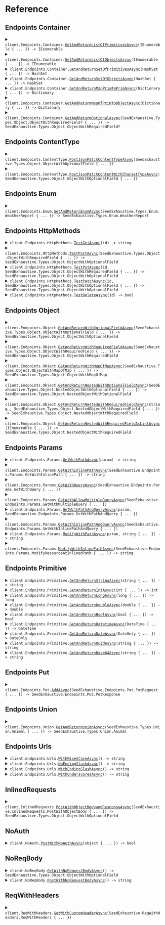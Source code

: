 # Reference
## Endpoints Container
<details><summary><code>client.Endpoints.Container.<a href="/src/SeedExhaustive/Endpoints/Container/ContainerClient.cs">GetAndReturnListOfPrimitivesAsync</a>(IEnumerable<string> { ... }) -> IEnumerable<string></code></summary>
<dl>
<dd>

#### 🔌 Usage

<dl>
<dd>

<dl>
<dd>

```csharp
await client.Endpoints.Container.GetAndReturnListOfPrimitivesAsync(
    new List<string>() { "string", "string" }
);
```
</dd>
</dl>
</dd>
</dl>

#### ⚙️ Parameters

<dl>
<dd>

<dl>
<dd>

**request:** `IEnumerable<string>` 
    
</dd>
</dl>
</dd>
</dl>


</dd>
</dl>
</details>

<details><summary><code>client.Endpoints.Container.<a href="/src/SeedExhaustive/Endpoints/Container/ContainerClient.cs">GetAndReturnListOfObjectsAsync</a>(IEnumerable<SeedExhaustive.Types.Object.ObjectWithRequiredField> { ... }) -> IEnumerable<SeedExhaustive.Types.Object.ObjectWithRequiredField></code></summary>
<dl>
<dd>

#### 🔌 Usage

<dl>
<dd>

<dl>
<dd>

```csharp
await client.Endpoints.Container.GetAndReturnListOfObjectsAsync(
    new List<SeedExhaustive.Types.Object.ObjectWithRequiredField>()
    {
        new SeedExhaustive.Types.Object.ObjectWithRequiredField { String = "string" },
        new SeedExhaustive.Types.Object.ObjectWithRequiredField { String = "string" },
    }
);
```
</dd>
</dl>
</dd>
</dl>

#### ⚙️ Parameters

<dl>
<dd>

<dl>
<dd>

**request:** `IEnumerable<SeedExhaustive.Types.Object.ObjectWithRequiredField>` 
    
</dd>
</dl>
</dd>
</dl>


</dd>
</dl>
</details>

<details><summary><code>client.Endpoints.Container.<a href="/src/SeedExhaustive/Endpoints/Container/ContainerClient.cs">GetAndReturnSetOfPrimitivesAsync</a>(HashSet<string> { ... }) -> HashSet<string></code></summary>
<dl>
<dd>

#### 🔌 Usage

<dl>
<dd>

<dl>
<dd>

```csharp
await client.Endpoints.Container.GetAndReturnSetOfPrimitivesAsync(
    new HashSet<string>() { "string" }
);
```
</dd>
</dl>
</dd>
</dl>

#### ⚙️ Parameters

<dl>
<dd>

<dl>
<dd>

**request:** `HashSet<string>` 
    
</dd>
</dl>
</dd>
</dl>


</dd>
</dl>
</details>

<details><summary><code>client.Endpoints.Container.<a href="/src/SeedExhaustive/Endpoints/Container/ContainerClient.cs">GetAndReturnSetOfObjectsAsync</a>(HashSet<SeedExhaustive.Types.Object.ObjectWithRequiredField> { ... }) -> HashSet<SeedExhaustive.Types.Object.ObjectWithRequiredField></code></summary>
<dl>
<dd>

#### 🔌 Usage

<dl>
<dd>

<dl>
<dd>

```csharp
await client.Endpoints.Container.GetAndReturnSetOfObjectsAsync(
    new HashSet<SeedExhaustive.Types.Object.ObjectWithRequiredField>()
    {
        new SeedExhaustive.Types.Object.ObjectWithRequiredField { String = "string" },
    }
);
```
</dd>
</dl>
</dd>
</dl>

#### ⚙️ Parameters

<dl>
<dd>

<dl>
<dd>

**request:** `HashSet<SeedExhaustive.Types.Object.ObjectWithRequiredField>` 
    
</dd>
</dl>
</dd>
</dl>


</dd>
</dl>
</details>

<details><summary><code>client.Endpoints.Container.<a href="/src/SeedExhaustive/Endpoints/Container/ContainerClient.cs">GetAndReturnMapPrimToPrimAsync</a>(Dictionary<string, string> { ... }) -> Dictionary<string, string></code></summary>
<dl>
<dd>

#### 🔌 Usage

<dl>
<dd>

<dl>
<dd>

```csharp
await client.Endpoints.Container.GetAndReturnMapPrimToPrimAsync(
    new Dictionary<string, string>() { { "string", "string" } }
);
```
</dd>
</dl>
</dd>
</dl>

#### ⚙️ Parameters

<dl>
<dd>

<dl>
<dd>

**request:** `Dictionary<string, string>` 
    
</dd>
</dl>
</dd>
</dl>


</dd>
</dl>
</details>

<details><summary><code>client.Endpoints.Container.<a href="/src/SeedExhaustive/Endpoints/Container/ContainerClient.cs">GetAndReturnMapOfPrimToObjectAsync</a>(Dictionary<string, SeedExhaustive.Types.Object.ObjectWithRequiredField> { ... }) -> Dictionary<string, SeedExhaustive.Types.Object.ObjectWithRequiredField></code></summary>
<dl>
<dd>

#### 🔌 Usage

<dl>
<dd>

<dl>
<dd>

```csharp
await client.Endpoints.Container.GetAndReturnMapOfPrimToObjectAsync(
    new Dictionary<string, SeedExhaustive.Types.Object.ObjectWithRequiredField>()
    {
        {
            "string",
            new SeedExhaustive.Types.Object.ObjectWithRequiredField { String = "string" }
        },
    }
);
```
</dd>
</dl>
</dd>
</dl>

#### ⚙️ Parameters

<dl>
<dd>

<dl>
<dd>

**request:** `Dictionary<string, SeedExhaustive.Types.Object.ObjectWithRequiredField>` 
    
</dd>
</dl>
</dd>
</dl>


</dd>
</dl>
</details>

<details><summary><code>client.Endpoints.Container.<a href="/src/SeedExhaustive/Endpoints/Container/ContainerClient.cs">GetAndReturnOptionalAsync</a>(SeedExhaustive.Types.Object.ObjectWithRequiredField? { ... }) -> SeedExhaustive.Types.Object.ObjectWithRequiredField?</code></summary>
<dl>
<dd>

#### 🔌 Usage

<dl>
<dd>

<dl>
<dd>

```csharp
await client.Endpoints.Container.GetAndReturnOptionalAsync(
    new SeedExhaustive.Types.Object.ObjectWithRequiredField { String = "string" }
);
```
</dd>
</dl>
</dd>
</dl>

#### ⚙️ Parameters

<dl>
<dd>

<dl>
<dd>

**request:** `SeedExhaustive.Types.Object.ObjectWithRequiredField?` 
    
</dd>
</dl>
</dd>
</dl>


</dd>
</dl>
</details>

## Endpoints ContentType
<details><summary><code>client.Endpoints.ContentType.<a href="/src/SeedExhaustive/Endpoints/ContentType/ContentTypeClient.cs">PostJsonPatchContentTypeAsync</a>(SeedExhaustive.Types.Object.ObjectWithOptionalField { ... })</code></summary>
<dl>
<dd>

#### 🔌 Usage

<dl>
<dd>

<dl>
<dd>

```csharp
await client.Endpoints.ContentType.PostJsonPatchContentTypeAsync(
    new SeedExhaustive.Types.Object.ObjectWithOptionalField
    {
        String = "string",
        Integer = 1,
        Long = 1000000,
        Double = 1.1,
        Bool = true,
        Datetime = new DateTime(2024, 01, 15, 09, 30, 00, 000),
        Date = new DateOnly(2023, 1, 15),
        Uuid = "d5e9c84f-c2b2-4bf4-b4b0-7ffd7a9ffc32",
        Base64 = "SGVsbG8gd29ybGQh",
        List = new List<string>() { "list", "list" },
        Set = new HashSet<string>() { "set" },
        Map = new Dictionary<int, string>() { { 1, "map" } },
        Bigint = "1000000",
    }
);
```
</dd>
</dl>
</dd>
</dl>

#### ⚙️ Parameters

<dl>
<dd>

<dl>
<dd>

**request:** `SeedExhaustive.Types.Object.ObjectWithOptionalField` 
    
</dd>
</dl>
</dd>
</dl>


</dd>
</dl>
</details>

<details><summary><code>client.Endpoints.ContentType.<a href="/src/SeedExhaustive/Endpoints/ContentType/ContentTypeClient.cs">PostJsonPatchContentWithCharsetTypeAsync</a>(SeedExhaustive.Types.Object.ObjectWithOptionalField { ... })</code></summary>
<dl>
<dd>

#### 🔌 Usage

<dl>
<dd>

<dl>
<dd>

```csharp
await client.Endpoints.ContentType.PostJsonPatchContentWithCharsetTypeAsync(
    new SeedExhaustive.Types.Object.ObjectWithOptionalField
    {
        String = "string",
        Integer = 1,
        Long = 1000000,
        Double = 1.1,
        Bool = true,
        Datetime = new DateTime(2024, 01, 15, 09, 30, 00, 000),
        Date = new DateOnly(2023, 1, 15),
        Uuid = "d5e9c84f-c2b2-4bf4-b4b0-7ffd7a9ffc32",
        Base64 = "SGVsbG8gd29ybGQh",
        List = new List<string>() { "list", "list" },
        Set = new HashSet<string>() { "set" },
        Map = new Dictionary<int, string>() { { 1, "map" } },
        Bigint = "1000000",
    }
);
```
</dd>
</dl>
</dd>
</dl>

#### ⚙️ Parameters

<dl>
<dd>

<dl>
<dd>

**request:** `SeedExhaustive.Types.Object.ObjectWithOptionalField` 
    
</dd>
</dl>
</dd>
</dl>


</dd>
</dl>
</details>

## Endpoints Enum
<details><summary><code>client.Endpoints.Enum.<a href="/src/SeedExhaustive/Endpoints/Enum/EnumClient.cs">GetAndReturnEnumAsync</a>(SeedExhaustive.Types.Enum.WeatherReport { ... }) -> SeedExhaustive.Types.Enum.WeatherReport</code></summary>
<dl>
<dd>

#### 🔌 Usage

<dl>
<dd>

<dl>
<dd>

```csharp
await client.Endpoints.Enum.GetAndReturnEnumAsync(SeedExhaustive.Types.Enum.WeatherReport.Sunny);
```
</dd>
</dl>
</dd>
</dl>

#### ⚙️ Parameters

<dl>
<dd>

<dl>
<dd>

**request:** `SeedExhaustive.Types.Enum.WeatherReport` 
    
</dd>
</dl>
</dd>
</dl>


</dd>
</dl>
</details>

## Endpoints HttpMethods
<details><summary><code>client.Endpoints.HttpMethods.<a href="/src/SeedExhaustive/Endpoints/HttpMethods/HttpMethodsClient.cs">TestGetAsync</a>(id) -> string</code></summary>
<dl>
<dd>

#### 🔌 Usage

<dl>
<dd>

<dl>
<dd>

```csharp
await client.Endpoints.HttpMethods.TestGetAsync("id");
```
</dd>
</dl>
</dd>
</dl>

#### ⚙️ Parameters

<dl>
<dd>

<dl>
<dd>

**id:** `string` 
    
</dd>
</dl>
</dd>
</dl>


</dd>
</dl>
</details>

<details><summary><code>client.Endpoints.HttpMethods.<a href="/src/SeedExhaustive/Endpoints/HttpMethods/HttpMethodsClient.cs">TestPostAsync</a>(SeedExhaustive.Types.Object.ObjectWithRequiredField { ... }) -> SeedExhaustive.Types.Object.ObjectWithOptionalField</code></summary>
<dl>
<dd>

#### 🔌 Usage

<dl>
<dd>

<dl>
<dd>

```csharp
await client.Endpoints.HttpMethods.TestPostAsync(
    new SeedExhaustive.Types.Object.ObjectWithRequiredField { String = "string" }
);
```
</dd>
</dl>
</dd>
</dl>

#### ⚙️ Parameters

<dl>
<dd>

<dl>
<dd>

**request:** `SeedExhaustive.Types.Object.ObjectWithRequiredField` 
    
</dd>
</dl>
</dd>
</dl>


</dd>
</dl>
</details>

<details><summary><code>client.Endpoints.HttpMethods.<a href="/src/SeedExhaustive/Endpoints/HttpMethods/HttpMethodsClient.cs">TestPutAsync</a>(id, SeedExhaustive.Types.Object.ObjectWithRequiredField { ... }) -> SeedExhaustive.Types.Object.ObjectWithOptionalField</code></summary>
<dl>
<dd>

#### 🔌 Usage

<dl>
<dd>

<dl>
<dd>

```csharp
await client.Endpoints.HttpMethods.TestPutAsync(
    "id",
    new SeedExhaustive.Types.Object.ObjectWithRequiredField { String = "string" }
);
```
</dd>
</dl>
</dd>
</dl>

#### ⚙️ Parameters

<dl>
<dd>

<dl>
<dd>

**id:** `string` 
    
</dd>
</dl>

<dl>
<dd>

**request:** `SeedExhaustive.Types.Object.ObjectWithRequiredField` 
    
</dd>
</dl>
</dd>
</dl>


</dd>
</dl>
</details>

<details><summary><code>client.Endpoints.HttpMethods.<a href="/src/SeedExhaustive/Endpoints/HttpMethods/HttpMethodsClient.cs">TestPatchAsync</a>(id, SeedExhaustive.Types.Object.ObjectWithOptionalField { ... }) -> SeedExhaustive.Types.Object.ObjectWithOptionalField</code></summary>
<dl>
<dd>

#### 🔌 Usage

<dl>
<dd>

<dl>
<dd>

```csharp
await client.Endpoints.HttpMethods.TestPatchAsync(
    "id",
    new SeedExhaustive.Types.Object.ObjectWithOptionalField
    {
        String = "string",
        Integer = 1,
        Long = 1000000,
        Double = 1.1,
        Bool = true,
        Datetime = new DateTime(2024, 01, 15, 09, 30, 00, 000),
        Date = new DateOnly(2023, 1, 15),
        Uuid = "d5e9c84f-c2b2-4bf4-b4b0-7ffd7a9ffc32",
        Base64 = "SGVsbG8gd29ybGQh",
        List = new List<string>() { "list", "list" },
        Set = new HashSet<string>() { "set" },
        Map = new Dictionary<int, string>() { { 1, "map" } },
        Bigint = "1000000",
    }
);
```
</dd>
</dl>
</dd>
</dl>

#### ⚙️ Parameters

<dl>
<dd>

<dl>
<dd>

**id:** `string` 
    
</dd>
</dl>

<dl>
<dd>

**request:** `SeedExhaustive.Types.Object.ObjectWithOptionalField` 
    
</dd>
</dl>
</dd>
</dl>


</dd>
</dl>
</details>

<details><summary><code>client.Endpoints.HttpMethods.<a href="/src/SeedExhaustive/Endpoints/HttpMethods/HttpMethodsClient.cs">TestDeleteAsync</a>(id) -> bool</code></summary>
<dl>
<dd>

#### 🔌 Usage

<dl>
<dd>

<dl>
<dd>

```csharp
await client.Endpoints.HttpMethods.TestDeleteAsync("id");
```
</dd>
</dl>
</dd>
</dl>

#### ⚙️ Parameters

<dl>
<dd>

<dl>
<dd>

**id:** `string` 
    
</dd>
</dl>
</dd>
</dl>


</dd>
</dl>
</details>

## Endpoints Object
<details><summary><code>client.Endpoints.Object.<a href="/src/SeedExhaustive/Endpoints/Object/ObjectClient.cs">GetAndReturnWithOptionalFieldAsync</a>(SeedExhaustive.Types.Object.ObjectWithOptionalField { ... }) -> SeedExhaustive.Types.Object.ObjectWithOptionalField</code></summary>
<dl>
<dd>

#### 🔌 Usage

<dl>
<dd>

<dl>
<dd>

```csharp
await client.Endpoints.Object.GetAndReturnWithOptionalFieldAsync(
    new SeedExhaustive.Types.Object.ObjectWithOptionalField
    {
        String = "string",
        Integer = 1,
        Long = 1000000,
        Double = 1.1,
        Bool = true,
        Datetime = new DateTime(2024, 01, 15, 09, 30, 00, 000),
        Date = new DateOnly(2023, 1, 15),
        Uuid = "d5e9c84f-c2b2-4bf4-b4b0-7ffd7a9ffc32",
        Base64 = "SGVsbG8gd29ybGQh",
        List = new List<string>() { "list", "list" },
        Set = new HashSet<string>() { "set" },
        Map = new Dictionary<int, string>() { { 1, "map" } },
        Bigint = "1000000",
    }
);
```
</dd>
</dl>
</dd>
</dl>

#### ⚙️ Parameters

<dl>
<dd>

<dl>
<dd>

**request:** `SeedExhaustive.Types.Object.ObjectWithOptionalField` 
    
</dd>
</dl>
</dd>
</dl>


</dd>
</dl>
</details>

<details><summary><code>client.Endpoints.Object.<a href="/src/SeedExhaustive/Endpoints/Object/ObjectClient.cs">GetAndReturnWithRequiredFieldAsync</a>(SeedExhaustive.Types.Object.ObjectWithRequiredField { ... }) -> SeedExhaustive.Types.Object.ObjectWithRequiredField</code></summary>
<dl>
<dd>

#### 🔌 Usage

<dl>
<dd>

<dl>
<dd>

```csharp
await client.Endpoints.Object.GetAndReturnWithRequiredFieldAsync(
    new SeedExhaustive.Types.Object.ObjectWithRequiredField { String = "string" }
);
```
</dd>
</dl>
</dd>
</dl>

#### ⚙️ Parameters

<dl>
<dd>

<dl>
<dd>

**request:** `SeedExhaustive.Types.Object.ObjectWithRequiredField` 
    
</dd>
</dl>
</dd>
</dl>


</dd>
</dl>
</details>

<details><summary><code>client.Endpoints.Object.<a href="/src/SeedExhaustive/Endpoints/Object/ObjectClient.cs">GetAndReturnWithMapOfMapAsync</a>(SeedExhaustive.Types.Object.ObjectWithMapOfMap { ... }) -> SeedExhaustive.Types.Object.ObjectWithMapOfMap</code></summary>
<dl>
<dd>

#### 🔌 Usage

<dl>
<dd>

<dl>
<dd>

```csharp
await client.Endpoints.Object.GetAndReturnWithMapOfMapAsync(
    new SeedExhaustive.Types.Object.ObjectWithMapOfMap
    {
        Map = new Dictionary<string, Dictionary<string, string>>()
        {
            {
                "map",
                new Dictionary<string, string>() { { "map", "map" } }
            },
        },
    }
);
```
</dd>
</dl>
</dd>
</dl>

#### ⚙️ Parameters

<dl>
<dd>

<dl>
<dd>

**request:** `SeedExhaustive.Types.Object.ObjectWithMapOfMap` 
    
</dd>
</dl>
</dd>
</dl>


</dd>
</dl>
</details>

<details><summary><code>client.Endpoints.Object.<a href="/src/SeedExhaustive/Endpoints/Object/ObjectClient.cs">GetAndReturnNestedWithOptionalFieldAsync</a>(SeedExhaustive.Types.Object.NestedObjectWithOptionalField { ... }) -> SeedExhaustive.Types.Object.NestedObjectWithOptionalField</code></summary>
<dl>
<dd>

#### 🔌 Usage

<dl>
<dd>

<dl>
<dd>

```csharp
await client.Endpoints.Object.GetAndReturnNestedWithOptionalFieldAsync(
    new SeedExhaustive.Types.Object.NestedObjectWithOptionalField
    {
        String = "string",
        NestedObject = new SeedExhaustive.Types.Object.ObjectWithOptionalField
        {
            String = "string",
            Integer = 1,
            Long = 1000000,
            Double = 1.1,
            Bool = true,
            Datetime = new DateTime(2024, 01, 15, 09, 30, 00, 000),
            Date = new DateOnly(2023, 1, 15),
            Uuid = "d5e9c84f-c2b2-4bf4-b4b0-7ffd7a9ffc32",
            Base64 = "SGVsbG8gd29ybGQh",
            List = new List<string>() { "list", "list" },
            Set = new HashSet<string>() { "set" },
            Map = new Dictionary<int, string>() { { 1, "map" } },
            Bigint = "1000000",
        },
    }
);
```
</dd>
</dl>
</dd>
</dl>

#### ⚙️ Parameters

<dl>
<dd>

<dl>
<dd>

**request:** `SeedExhaustive.Types.Object.NestedObjectWithOptionalField` 
    
</dd>
</dl>
</dd>
</dl>


</dd>
</dl>
</details>

<details><summary><code>client.Endpoints.Object.<a href="/src/SeedExhaustive/Endpoints/Object/ObjectClient.cs">GetAndReturnNestedWithRequiredFieldAsync</a>(string_, SeedExhaustive.Types.Object.NestedObjectWithRequiredField { ... }) -> SeedExhaustive.Types.Object.NestedObjectWithRequiredField</code></summary>
<dl>
<dd>

#### 🔌 Usage

<dl>
<dd>

<dl>
<dd>

```csharp
await client.Endpoints.Object.GetAndReturnNestedWithRequiredFieldAsync(
    "string",
    new SeedExhaustive.Types.Object.NestedObjectWithRequiredField
    {
        String = "string",
        NestedObject = new SeedExhaustive.Types.Object.ObjectWithOptionalField
        {
            String = "string",
            Integer = 1,
            Long = 1000000,
            Double = 1.1,
            Bool = true,
            Datetime = new DateTime(2024, 01, 15, 09, 30, 00, 000),
            Date = new DateOnly(2023, 1, 15),
            Uuid = "d5e9c84f-c2b2-4bf4-b4b0-7ffd7a9ffc32",
            Base64 = "SGVsbG8gd29ybGQh",
            List = new List<string>() { "list", "list" },
            Set = new HashSet<string>() { "set" },
            Map = new Dictionary<int, string>() { { 1, "map" } },
            Bigint = "1000000",
        },
    }
);
```
</dd>
</dl>
</dd>
</dl>

#### ⚙️ Parameters

<dl>
<dd>

<dl>
<dd>

**string_:** `string` 
    
</dd>
</dl>

<dl>
<dd>

**request:** `SeedExhaustive.Types.Object.NestedObjectWithRequiredField` 
    
</dd>
</dl>
</dd>
</dl>


</dd>
</dl>
</details>

<details><summary><code>client.Endpoints.Object.<a href="/src/SeedExhaustive/Endpoints/Object/ObjectClient.cs">GetAndReturnNestedWithRequiredFieldAsListAsync</a>(IEnumerable<SeedExhaustive.Types.Object.NestedObjectWithRequiredField> { ... }) -> SeedExhaustive.Types.Object.NestedObjectWithRequiredField</code></summary>
<dl>
<dd>

#### 🔌 Usage

<dl>
<dd>

<dl>
<dd>

```csharp
await client.Endpoints.Object.GetAndReturnNestedWithRequiredFieldAsListAsync(
    new List<SeedExhaustive.Types.Object.NestedObjectWithRequiredField>()
    {
        new SeedExhaustive.Types.Object.NestedObjectWithRequiredField
        {
            String = "string",
            NestedObject = new SeedExhaustive.Types.Object.ObjectWithOptionalField
            {
                String = "string",
                Integer = 1,
                Long = 1000000,
                Double = 1.1,
                Bool = true,
                Datetime = new DateTime(2024, 01, 15, 09, 30, 00, 000),
                Date = new DateOnly(2023, 1, 15),
                Uuid = "d5e9c84f-c2b2-4bf4-b4b0-7ffd7a9ffc32",
                Base64 = "SGVsbG8gd29ybGQh",
                List = new List<string>() { "list", "list" },
                Set = new HashSet<string>() { "set" },
                Map = new Dictionary<int, string>() { { 1, "map" } },
                Bigint = "1000000",
            },
        },
        new SeedExhaustive.Types.Object.NestedObjectWithRequiredField
        {
            String = "string",
            NestedObject = new SeedExhaustive.Types.Object.ObjectWithOptionalField
            {
                String = "string",
                Integer = 1,
                Long = 1000000,
                Double = 1.1,
                Bool = true,
                Datetime = new DateTime(2024, 01, 15, 09, 30, 00, 000),
                Date = new DateOnly(2023, 1, 15),
                Uuid = "d5e9c84f-c2b2-4bf4-b4b0-7ffd7a9ffc32",
                Base64 = "SGVsbG8gd29ybGQh",
                List = new List<string>() { "list", "list" },
                Set = new HashSet<string>() { "set" },
                Map = new Dictionary<int, string>() { { 1, "map" } },
                Bigint = "1000000",
            },
        },
    }
);
```
</dd>
</dl>
</dd>
</dl>

#### ⚙️ Parameters

<dl>
<dd>

<dl>
<dd>

**request:** `IEnumerable<SeedExhaustive.Types.Object.NestedObjectWithRequiredField>` 
    
</dd>
</dl>
</dd>
</dl>


</dd>
</dl>
</details>

## Endpoints Params
<details><summary><code>client.Endpoints.Params.<a href="/src/SeedExhaustive/Endpoints/Params/ParamsClient.cs">GetWithPathAsync</a>(param) -> string</code></summary>
<dl>
<dd>

#### 📝 Description

<dl>
<dd>

<dl>
<dd>

GET with path param
</dd>
</dl>
</dd>
</dl>

#### 🔌 Usage

<dl>
<dd>

<dl>
<dd>

```csharp
await client.Endpoints.Params.GetWithPathAsync("param");
```
</dd>
</dl>
</dd>
</dl>

#### ⚙️ Parameters

<dl>
<dd>

<dl>
<dd>

**param:** `string` 
    
</dd>
</dl>
</dd>
</dl>


</dd>
</dl>
</details>

<details><summary><code>client.Endpoints.Params.<a href="/src/SeedExhaustive/Endpoints/Params/ParamsClient.cs">GetWithInlinePathAsync</a>(SeedExhaustive.Endpoints.Params.GetWithInlinePath { ... }) -> string</code></summary>
<dl>
<dd>

#### 📝 Description

<dl>
<dd>

<dl>
<dd>

GET with path param
</dd>
</dl>
</dd>
</dl>

#### 🔌 Usage

<dl>
<dd>

<dl>
<dd>

```csharp
await client.Endpoints.Params.GetWithInlinePathAsync(
    new SeedExhaustive.Endpoints.Params.GetWithInlinePath { Param = "param" }
);
```
</dd>
</dl>
</dd>
</dl>

#### ⚙️ Parameters

<dl>
<dd>

<dl>
<dd>

**request:** `SeedExhaustive.Endpoints.Params.GetWithInlinePath` 
    
</dd>
</dl>
</dd>
</dl>


</dd>
</dl>
</details>

<details><summary><code>client.Endpoints.Params.<a href="/src/SeedExhaustive/Endpoints/Params/ParamsClient.cs">GetWithQueryAsync</a>(SeedExhaustive.Endpoints.Params.GetWithQuery { ... })</code></summary>
<dl>
<dd>

#### 📝 Description

<dl>
<dd>

<dl>
<dd>

GET with query param
</dd>
</dl>
</dd>
</dl>

#### 🔌 Usage

<dl>
<dd>

<dl>
<dd>

```csharp
await client.Endpoints.Params.GetWithQueryAsync(
    new SeedExhaustive.Endpoints.Params.GetWithQuery { Query = "query", Number = 1 }
);
```
</dd>
</dl>
</dd>
</dl>

#### ⚙️ Parameters

<dl>
<dd>

<dl>
<dd>

**request:** `SeedExhaustive.Endpoints.Params.GetWithQuery` 
    
</dd>
</dl>
</dd>
</dl>


</dd>
</dl>
</details>

<details><summary><code>client.Endpoints.Params.<a href="/src/SeedExhaustive/Endpoints/Params/ParamsClient.cs">GetWithAllowMultipleQueryAsync</a>(SeedExhaustive.Endpoints.Params.GetWithMultipleQuery { ... })</code></summary>
<dl>
<dd>

#### 📝 Description

<dl>
<dd>

<dl>
<dd>

GET with multiple of same query param
</dd>
</dl>
</dd>
</dl>

#### 🔌 Usage

<dl>
<dd>

<dl>
<dd>

```csharp
await client.Endpoints.Params.GetWithAllowMultipleQueryAsync(
    new SeedExhaustive.Endpoints.Params.GetWithMultipleQuery { Query = ["query"], Number = [1] }
);
```
</dd>
</dl>
</dd>
</dl>

#### ⚙️ Parameters

<dl>
<dd>

<dl>
<dd>

**request:** `SeedExhaustive.Endpoints.Params.GetWithMultipleQuery` 
    
</dd>
</dl>
</dd>
</dl>


</dd>
</dl>
</details>

<details><summary><code>client.Endpoints.Params.<a href="/src/SeedExhaustive/Endpoints/Params/ParamsClient.cs">GetWithPathAndQueryAsync</a>(param, SeedExhaustive.Endpoints.Params.GetWithPathAndQuery { ... })</code></summary>
<dl>
<dd>

#### 📝 Description

<dl>
<dd>

<dl>
<dd>

GET with path and query params
</dd>
</dl>
</dd>
</dl>

#### 🔌 Usage

<dl>
<dd>

<dl>
<dd>

```csharp
await client.Endpoints.Params.GetWithPathAndQueryAsync(
    "param",
    new SeedExhaustive.Endpoints.Params.GetWithPathAndQuery { Query = "query" }
);
```
</dd>
</dl>
</dd>
</dl>

#### ⚙️ Parameters

<dl>
<dd>

<dl>
<dd>

**param:** `string` 
    
</dd>
</dl>

<dl>
<dd>

**request:** `SeedExhaustive.Endpoints.Params.GetWithPathAndQuery` 
    
</dd>
</dl>
</dd>
</dl>


</dd>
</dl>
</details>

<details><summary><code>client.Endpoints.Params.<a href="/src/SeedExhaustive/Endpoints/Params/ParamsClient.cs">GetWithInlinePathAndQueryAsync</a>(SeedExhaustive.Endpoints.Params.GetWithInlinePathAndQuery { ... })</code></summary>
<dl>
<dd>

#### 📝 Description

<dl>
<dd>

<dl>
<dd>

GET with path and query params
</dd>
</dl>
</dd>
</dl>

#### 🔌 Usage

<dl>
<dd>

<dl>
<dd>

```csharp
await client.Endpoints.Params.GetWithInlinePathAndQueryAsync(
    new SeedExhaustive.Endpoints.Params.GetWithInlinePathAndQuery
    {
        Param = "param",
        Query = "query",
    }
);
```
</dd>
</dl>
</dd>
</dl>

#### ⚙️ Parameters

<dl>
<dd>

<dl>
<dd>

**request:** `SeedExhaustive.Endpoints.Params.GetWithInlinePathAndQuery` 
    
</dd>
</dl>
</dd>
</dl>


</dd>
</dl>
</details>

<details><summary><code>client.Endpoints.Params.<a href="/src/SeedExhaustive/Endpoints/Params/ParamsClient.cs">ModifyWithPathAsync</a>(param, string { ... }) -> string</code></summary>
<dl>
<dd>

#### 📝 Description

<dl>
<dd>

<dl>
<dd>

PUT to update with path param
</dd>
</dl>
</dd>
</dl>

#### 🔌 Usage

<dl>
<dd>

<dl>
<dd>

```csharp
await client.Endpoints.Params.ModifyWithPathAsync("param", "string");
```
</dd>
</dl>
</dd>
</dl>

#### ⚙️ Parameters

<dl>
<dd>

<dl>
<dd>

**param:** `string` 
    
</dd>
</dl>

<dl>
<dd>

**request:** `string` 
    
</dd>
</dl>
</dd>
</dl>


</dd>
</dl>
</details>

<details><summary><code>client.Endpoints.Params.<a href="/src/SeedExhaustive/Endpoints/Params/ParamsClient.cs">ModifyWithInlinePathAsync</a>(SeedExhaustive.Endpoints.Params.ModifyResourceAtInlinedPath { ... }) -> string</code></summary>
<dl>
<dd>

#### 📝 Description

<dl>
<dd>

<dl>
<dd>

PUT to update with path param
</dd>
</dl>
</dd>
</dl>

#### 🔌 Usage

<dl>
<dd>

<dl>
<dd>

```csharp
await client.Endpoints.Params.ModifyWithInlinePathAsync(
    new SeedExhaustive.Endpoints.Params.ModifyResourceAtInlinedPath
    {
        Param = "param",
        Body = "string",
    }
);
```
</dd>
</dl>
</dd>
</dl>

#### ⚙️ Parameters

<dl>
<dd>

<dl>
<dd>

**request:** `SeedExhaustive.Endpoints.Params.ModifyResourceAtInlinedPath` 
    
</dd>
</dl>
</dd>
</dl>


</dd>
</dl>
</details>

## Endpoints Primitive
<details><summary><code>client.Endpoints.Primitive.<a href="/src/SeedExhaustive/Endpoints/Primitive/PrimitiveClient.cs">GetAndReturnStringAsync</a>(string { ... }) -> string</code></summary>
<dl>
<dd>

#### 🔌 Usage

<dl>
<dd>

<dl>
<dd>

```csharp
await client.Endpoints.Primitive.GetAndReturnStringAsync("string");
```
</dd>
</dl>
</dd>
</dl>

#### ⚙️ Parameters

<dl>
<dd>

<dl>
<dd>

**request:** `string` 
    
</dd>
</dl>
</dd>
</dl>


</dd>
</dl>
</details>

<details><summary><code>client.Endpoints.Primitive.<a href="/src/SeedExhaustive/Endpoints/Primitive/PrimitiveClient.cs">GetAndReturnIntAsync</a>(int { ... }) -> int</code></summary>
<dl>
<dd>

#### 🔌 Usage

<dl>
<dd>

<dl>
<dd>

```csharp
await client.Endpoints.Primitive.GetAndReturnIntAsync(1);
```
</dd>
</dl>
</dd>
</dl>

#### ⚙️ Parameters

<dl>
<dd>

<dl>
<dd>

**request:** `int` 
    
</dd>
</dl>
</dd>
</dl>


</dd>
</dl>
</details>

<details><summary><code>client.Endpoints.Primitive.<a href="/src/SeedExhaustive/Endpoints/Primitive/PrimitiveClient.cs">GetAndReturnLongAsync</a>(long { ... }) -> long</code></summary>
<dl>
<dd>

#### 🔌 Usage

<dl>
<dd>

<dl>
<dd>

```csharp
await client.Endpoints.Primitive.GetAndReturnLongAsync(1000000);
```
</dd>
</dl>
</dd>
</dl>

#### ⚙️ Parameters

<dl>
<dd>

<dl>
<dd>

**request:** `long` 
    
</dd>
</dl>
</dd>
</dl>


</dd>
</dl>
</details>

<details><summary><code>client.Endpoints.Primitive.<a href="/src/SeedExhaustive/Endpoints/Primitive/PrimitiveClient.cs">GetAndReturnDoubleAsync</a>(double { ... }) -> double</code></summary>
<dl>
<dd>

#### 🔌 Usage

<dl>
<dd>

<dl>
<dd>

```csharp
await client.Endpoints.Primitive.GetAndReturnDoubleAsync(1.1);
```
</dd>
</dl>
</dd>
</dl>

#### ⚙️ Parameters

<dl>
<dd>

<dl>
<dd>

**request:** `double` 
    
</dd>
</dl>
</dd>
</dl>


</dd>
</dl>
</details>

<details><summary><code>client.Endpoints.Primitive.<a href="/src/SeedExhaustive/Endpoints/Primitive/PrimitiveClient.cs">GetAndReturnBoolAsync</a>(bool { ... }) -> bool</code></summary>
<dl>
<dd>

#### 🔌 Usage

<dl>
<dd>

<dl>
<dd>

```csharp
await client.Endpoints.Primitive.GetAndReturnBoolAsync(true);
```
</dd>
</dl>
</dd>
</dl>

#### ⚙️ Parameters

<dl>
<dd>

<dl>
<dd>

**request:** `bool` 
    
</dd>
</dl>
</dd>
</dl>


</dd>
</dl>
</details>

<details><summary><code>client.Endpoints.Primitive.<a href="/src/SeedExhaustive/Endpoints/Primitive/PrimitiveClient.cs">GetAndReturnDatetimeAsync</a>(DateTime { ... }) -> DateTime</code></summary>
<dl>
<dd>

#### 🔌 Usage

<dl>
<dd>

<dl>
<dd>

```csharp
await client.Endpoints.Primitive.GetAndReturnDatetimeAsync(
    new DateTime(2024, 01, 15, 09, 30, 00, 000)
);
```
</dd>
</dl>
</dd>
</dl>

#### ⚙️ Parameters

<dl>
<dd>

<dl>
<dd>

**request:** `DateTime` 
    
</dd>
</dl>
</dd>
</dl>


</dd>
</dl>
</details>

<details><summary><code>client.Endpoints.Primitive.<a href="/src/SeedExhaustive/Endpoints/Primitive/PrimitiveClient.cs">GetAndReturnDateAsync</a>(DateOnly { ... }) -> DateOnly</code></summary>
<dl>
<dd>

#### 🔌 Usage

<dl>
<dd>

<dl>
<dd>

```csharp
await client.Endpoints.Primitive.GetAndReturnDateAsync(new DateOnly(2023, 1, 15));
```
</dd>
</dl>
</dd>
</dl>

#### ⚙️ Parameters

<dl>
<dd>

<dl>
<dd>

**request:** `DateOnly` 
    
</dd>
</dl>
</dd>
</dl>


</dd>
</dl>
</details>

<details><summary><code>client.Endpoints.Primitive.<a href="/src/SeedExhaustive/Endpoints/Primitive/PrimitiveClient.cs">GetAndReturnUuidAsync</a>(string { ... }) -> string</code></summary>
<dl>
<dd>

#### 🔌 Usage

<dl>
<dd>

<dl>
<dd>

```csharp
await client.Endpoints.Primitive.GetAndReturnUuidAsync("d5e9c84f-c2b2-4bf4-b4b0-7ffd7a9ffc32");
```
</dd>
</dl>
</dd>
</dl>

#### ⚙️ Parameters

<dl>
<dd>

<dl>
<dd>

**request:** `string` 
    
</dd>
</dl>
</dd>
</dl>


</dd>
</dl>
</details>

<details><summary><code>client.Endpoints.Primitive.<a href="/src/SeedExhaustive/Endpoints/Primitive/PrimitiveClient.cs">GetAndReturnBase64Async</a>(string { ... }) -> string</code></summary>
<dl>
<dd>

#### 🔌 Usage

<dl>
<dd>

<dl>
<dd>

```csharp
await client.Endpoints.Primitive.GetAndReturnBase64Async("SGVsbG8gd29ybGQh");
```
</dd>
</dl>
</dd>
</dl>

#### ⚙️ Parameters

<dl>
<dd>

<dl>
<dd>

**request:** `string` 
    
</dd>
</dl>
</dd>
</dl>


</dd>
</dl>
</details>

## Endpoints Put
<details><summary><code>client.Endpoints.Put.<a href="/src/SeedExhaustive/Endpoints/Put/PutClient.cs">AddAsync</a>(SeedExhaustive.Endpoints.Put.PutRequest { ... }) -> SeedExhaustive.Endpoints.Put.PutResponse</code></summary>
<dl>
<dd>

#### 🔌 Usage

<dl>
<dd>

<dl>
<dd>

```csharp
await client.Endpoints.Put.AddAsync(new SeedExhaustive.Endpoints.Put.PutRequest { Id = "id" });
```
</dd>
</dl>
</dd>
</dl>

#### ⚙️ Parameters

<dl>
<dd>

<dl>
<dd>

**request:** `SeedExhaustive.Endpoints.Put.PutRequest` 
    
</dd>
</dl>
</dd>
</dl>


</dd>
</dl>
</details>

## Endpoints Union
<details><summary><code>client.Endpoints.Union.<a href="/src/SeedExhaustive/Endpoints/Union/UnionClient.cs">GetAndReturnUnionAsync</a>(SeedExhaustive.Types.Union.Animal { ... }) -> SeedExhaustive.Types.Union.Animal</code></summary>
<dl>
<dd>

#### 🔌 Usage

<dl>
<dd>

<dl>
<dd>

```csharp
await client.Endpoints.Union.GetAndReturnUnionAsync(
    new SeedExhaustive.Types.Union.Animal(
        new SeedExhaustive.Types.Union.Animal.Dog(
            new SeedExhaustive.Types.Union.Dog { Name = "name", LikesToWoof = true }
        )
    )
);
```
</dd>
</dl>
</dd>
</dl>

#### ⚙️ Parameters

<dl>
<dd>

<dl>
<dd>

**request:** `SeedExhaustive.Types.Union.Animal` 
    
</dd>
</dl>
</dd>
</dl>


</dd>
</dl>
</details>

## Endpoints Urls
<details><summary><code>client.Endpoints.Urls.<a href="/src/SeedExhaustive/Endpoints/Urls/UrlsClient.cs">WithMixedCaseAsync</a>() -> string</code></summary>
<dl>
<dd>

#### 🔌 Usage

<dl>
<dd>

<dl>
<dd>

```csharp
await client.Endpoints.Urls.WithMixedCaseAsync();
```
</dd>
</dl>
</dd>
</dl>


</dd>
</dl>
</details>

<details><summary><code>client.Endpoints.Urls.<a href="/src/SeedExhaustive/Endpoints/Urls/UrlsClient.cs">NoEndingSlashAsync</a>() -> string</code></summary>
<dl>
<dd>

#### 🔌 Usage

<dl>
<dd>

<dl>
<dd>

```csharp
await client.Endpoints.Urls.NoEndingSlashAsync();
```
</dd>
</dl>
</dd>
</dl>


</dd>
</dl>
</details>

<details><summary><code>client.Endpoints.Urls.<a href="/src/SeedExhaustive/Endpoints/Urls/UrlsClient.cs">WithEndingSlashAsync</a>() -> string</code></summary>
<dl>
<dd>

#### 🔌 Usage

<dl>
<dd>

<dl>
<dd>

```csharp
await client.Endpoints.Urls.WithEndingSlashAsync();
```
</dd>
</dl>
</dd>
</dl>


</dd>
</dl>
</details>

<details><summary><code>client.Endpoints.Urls.<a href="/src/SeedExhaustive/Endpoints/Urls/UrlsClient.cs">WithUnderscoresAsync</a>() -> string</code></summary>
<dl>
<dd>

#### 🔌 Usage

<dl>
<dd>

<dl>
<dd>

```csharp
await client.Endpoints.Urls.WithUnderscoresAsync();
```
</dd>
</dl>
</dd>
</dl>


</dd>
</dl>
</details>

## InlinedRequests
<details><summary><code>client.InlinedRequests.<a href="/src/SeedExhaustive/InlinedRequests/InlinedRequestsClient.cs">PostWithObjectBodyandResponseAsync</a>(SeedExhaustive.InlinedRequests.PostWithObjectBody { ... }) -> SeedExhaustive.Types.Object.ObjectWithOptionalField</code></summary>
<dl>
<dd>

#### 📝 Description

<dl>
<dd>

<dl>
<dd>

POST with custom object in request body, response is an object
</dd>
</dl>
</dd>
</dl>

#### 🔌 Usage

<dl>
<dd>

<dl>
<dd>

```csharp
await client.InlinedRequests.PostWithObjectBodyandResponseAsync(
    new SeedExhaustive.InlinedRequests.PostWithObjectBody
    {
        String = "string",
        Integer = 1,
        NestedObject = new SeedExhaustive.Types.Object.ObjectWithOptionalField
        {
            String = "string",
            Integer = 1,
            Long = 1000000,
            Double = 1.1,
            Bool = true,
            Datetime = new DateTime(2024, 01, 15, 09, 30, 00, 000),
            Date = new DateOnly(2023, 1, 15),
            Uuid = "d5e9c84f-c2b2-4bf4-b4b0-7ffd7a9ffc32",
            Base64 = "SGVsbG8gd29ybGQh",
            List = new List<string>() { "list", "list" },
            Set = new HashSet<string>() { "set" },
            Map = new Dictionary<int, string>() { { 1, "map" } },
            Bigint = "1000000",
        },
    }
);
```
</dd>
</dl>
</dd>
</dl>

#### ⚙️ Parameters

<dl>
<dd>

<dl>
<dd>

**request:** `SeedExhaustive.InlinedRequests.PostWithObjectBody` 
    
</dd>
</dl>
</dd>
</dl>


</dd>
</dl>
</details>

## NoAuth
<details><summary><code>client.NoAuth.<a href="/src/SeedExhaustive/NoAuth/NoAuthClient.cs">PostWithNoAuthAsync</a>(object { ... }) -> bool</code></summary>
<dl>
<dd>

#### 📝 Description

<dl>
<dd>

<dl>
<dd>

POST request with no auth
</dd>
</dl>
</dd>
</dl>

#### 🔌 Usage

<dl>
<dd>

<dl>
<dd>

```csharp
await client.NoAuth.PostWithNoAuthAsync(new Dictionary<object, object?>() { { "key", "value" } });
```
</dd>
</dl>
</dd>
</dl>

#### ⚙️ Parameters

<dl>
<dd>

<dl>
<dd>

**request:** `object` 
    
</dd>
</dl>
</dd>
</dl>


</dd>
</dl>
</details>

## NoReqBody
<details><summary><code>client.NoReqBody.<a href="/src/SeedExhaustive/NoReqBody/NoReqBodyClient.cs">GetWithNoRequestBodyAsync</a>() -> SeedExhaustive.Types.Object.ObjectWithOptionalField</code></summary>
<dl>
<dd>

#### 🔌 Usage

<dl>
<dd>

<dl>
<dd>

```csharp
await client.NoReqBody.GetWithNoRequestBodyAsync();
```
</dd>
</dl>
</dd>
</dl>


</dd>
</dl>
</details>

<details><summary><code>client.NoReqBody.<a href="/src/SeedExhaustive/NoReqBody/NoReqBodyClient.cs">PostWithNoRequestBodyAsync</a>() -> string</code></summary>
<dl>
<dd>

#### 🔌 Usage

<dl>
<dd>

<dl>
<dd>

```csharp
await client.NoReqBody.PostWithNoRequestBodyAsync();
```
</dd>
</dl>
</dd>
</dl>


</dd>
</dl>
</details>

## ReqWithHeaders
<details><summary><code>client.ReqWithHeaders.<a href="/src/SeedExhaustive/ReqWithHeaders/ReqWithHeadersClient.cs">GetWithCustomHeaderAsync</a>(SeedExhaustive.ReqWithHeaders.ReqWithHeaders { ... })</code></summary>
<dl>
<dd>

#### 🔌 Usage

<dl>
<dd>

<dl>
<dd>

```csharp
await client.ReqWithHeaders.GetWithCustomHeaderAsync(
    new SeedExhaustive.ReqWithHeaders.ReqWithHeaders
    {
        XTestEndpointHeader = "X-TEST-ENDPOINT-HEADER",
        XTestServiceHeader = "X-TEST-SERVICE-HEADER",
        Body = "string",
    }
);
```
</dd>
</dl>
</dd>
</dl>

#### ⚙️ Parameters

<dl>
<dd>

<dl>
<dd>

**request:** `SeedExhaustive.ReqWithHeaders.ReqWithHeaders` 
    
</dd>
</dl>
</dd>
</dl>


</dd>
</dl>
</details>
